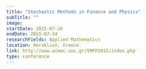 ```yaml
---
title: "Stochastic Methods in Finance and Physics"
subTitle: ""
image:
startDate: 2015-07-20
endDate: 2015-07-24
researchFields: Applied Mathematics
location: Heraklion, Greece
link: http://www.acmac.uoc.gr/SMFP2015/index.php
type: conference
---
```

